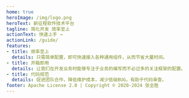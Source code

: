 ```yaml
---
home: true
heroImage: /img/logo.png
heroText: 新征程软件技术平台
tagline: 简化开发 效率至上
actionText: 快速上手 →
actionLink: /guide/
features:
- title: 效率至上
  details: 只需简单配置，即可快速接入各种通用组件，从而节省大量时间。
- title: 开箱即用
  details: 让我们在开发业务时能够专注于业务的编写而不必过多的关注框架的配置。
- title: 代码规范
  details: 促进团队合作，降低维护成本，减少低级BUG，有助于代码审查。
footer: Apache License 2.0 | Copyright © 2020-2024 张全胜
---
```

